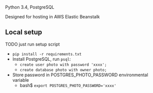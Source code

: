 Python 3.4, PostgreSQL

Designed for hosting in AWS Elastic Beanstalk

## Local setup ##
TODO just run setup script
* `pip install -r requirements.txt`
* Install PostgreSQL, run `psql`:
    * `create user photo with password 'xxxx';`
    * `create database photo with owner photo;`
* Store password in POSTGRES_PHOTO_PASSWORD environmental variable
    * bash$ `export POSTGRES_PHOTO_PASSWORD='xxxx'`

    